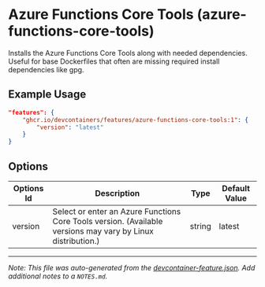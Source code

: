 
# Azure Functions Core Tools (azure-functions-core-tools)

Installs the Azure Functions Core Tools along with needed dependencies. Useful for base Dockerfiles that often are missing required install dependencies like gpg.

## Example Usage

```json
"features": {
    "ghcr.io/devcontainers/features/azure-functions-core-tools:1": {
        "version": "latest"
    }
}
```

## Options

| Options Id | Description | Type | Default Value |
|-----|-----|-----|-----|
| version | Select or enter an Azure Functions Core Tools version. (Available versions may vary by Linux distribution.) | string | latest |



---

_Note: This file was auto-generated from the [devcontainer-feature.json](https://github.com/devcontainers/features/blob/main/src/azure-functions-core-tools/devcontainer-feature.json).  Add additional notes to a `NOTES.md`._
